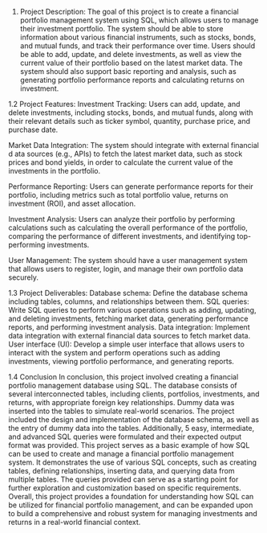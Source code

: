 1. Project Description:
The goal of this project is to create a financial portfolio management system using SQL, which
allows users to manage their investment portfolio. The system should be able to store information
about various financial instruments, such as stocks, bonds, and mutual funds, and track their
performance over time. Users should be able to add, update, and delete investments, as well as
view the current value of their portfolio based on the latest market data. The system should
also support basic reporting and analysis, such as generating portfolio performance reports and
calculating returns on investment.

1.2 Project Features:
Investment Tracking: Users can add, update, and delete investments, including stocks, bonds,
and mutual funds, along with their relevant details such as ticker symbol, quantity, purchase price,
and purchase date.

Market Data Integration: The system should integrate with external financial d ata sources
(e.g., APIs) to fetch the latest market data, such as stock prices and bond yields, in order to
calculate the current value of the investments in the portfolio.

Performance Reporting: Users can generate performance reports for their portfolio, including
metrics such as total portfolio value, returns on investment (ROI), and asset allocation.

Investment Analysis: Users can analyze their portfolio by performing calculations such as calculating
the overall performance of the portfolio, comparing the performance of different investments,
and identifying top-performing investments.

User Management: The system should have a user management system that allows users to
register, login, and manage their own portfolio data securely.

1.3 Project Deliverables:
Database schema: Define the database schema including tables, columns, and relationships between
them.
SQL queries: Write SQL queries to perform various operations such as adding, updating, and deleting
investments, fetching market data, generating performance reports, and performing investment
analysis.
Data integration: Implement data integration with external financial data sources to fetch market
data.
User interface (UI): Develop a simple user interface that allows users to interact with the system
and perform operations such as adding investments, viewing portfolio performance, and generating
reports.

1.4 Conclusion
In conclusion, this project involved creating a financial portfolio management database using SQL.
The database consists of several interconnected tables, including clients, portfolios, investments,
and returns, with appropriate foreign key relationships. Dummy data was inserted into the tables
to simulate real-world scenarios.
The project included the design and implementation of the database schema, as well as the entry
of dummy data into the tables. Additionally, 5 easy, intermediate, and advanced SQL queries were
formulated and their expected output format was provided.
This project serves as a basic example of how SQL can be used to create and manage a financial
portfolio management system. It demonstrates the use of various SQL concepts, such as creating
tables, defining relationships, inserting data, and querying data from multiple tables. The queries
provided can serve as a starting point for further exploration and customization based on specific
requirements.
Overall, this project provides a foundation for understanding how SQL can be utilized for financial
portfolio management, and can be expanded upon to build a comprehensive and robust system for
managing investments and returns in a real-world financial context.
